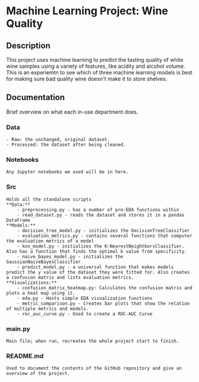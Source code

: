 # Machine Learning Project: Wine Quality

## Description
This project uses machine learning to predict the tasting quality of white wine samples using a variety of features, like acidity and alcohol volume. This is an experiemtn to see which of three machine learning models is best for making sure bad quality wine doesn't make it to store shelves.

## Documentation
Brief overview on what each in-use department does.

### Data
    - Raw: the unchanged, original dataset.
    - Processed: the dataset after being cleaned.

### Notebooks
    Any Jupyter notebooks we used will be in here.

### Src
    Holds all the standalone scripts
    **Data:** 
        - preprocessing.py - has a number of pre-EDA functions within
        - read_dataset.py - reads the dataset and stores it in a pandas DataFrame
    **Models:**
        - decision_tree_model.py - initializes the DecisionTreeClassifier
        - evaluation_metrics.py - contains several functions that computer the evaluation metrics of a model
        - knn_model.py - initializes the K-NearestNeightborsClassifier. Also has a function that finds the optimal k value from specificity.
        - naive_bayes_model.py - initializes the GaussianNaiveBayesClassifier
        - predict_model.py - a universal function that makes models predict the y value of the dataset they were fitted for. Also creates a confusion matrix and lists evaluation metrics.
    **Visualizations:**
        - confusion_matrix_heatmap.py: Calculates the confusion matrix and plots a heat map using it.
        - eda.py - Hosts simple EDA visualization functions
        - metric_comparison.py - Creates bar plots that show the relation of multiple metrics and models.
        - roc_auc_curve.py - Used to create a ROC-AUC Curve

### main.py
    Main file; when run, recreates the whole project start to finish.

### README.md
    Used to document the contents of the GitHub repository and give an overview of the project.

